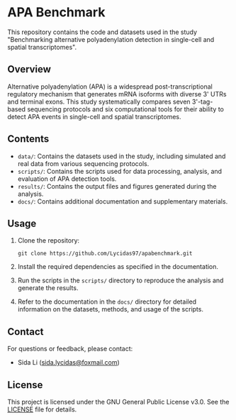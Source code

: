 # APA Benchmark

This repository contains the code and datasets used in the study "Benchmarking alternative polyadenylation detection in single-cell and spatial transcriptomes".

## Overview

Alternative polyadenylation (APA) is a widespread post-transcriptional regulatory mechanism that generates mRNA isoforms with diverse 3' UTRs and terminal exons. This study systematically compares seven 3'-tag-based sequencing protocols and six computational tools for their ability to detect APA events in single-cell and spatial transcriptomes.

## Contents

- `data/`: Contains the datasets used in the study, including simulated and real data from various sequencing protocols.
- `scripts/`: Contains the scripts used for data processing, analysis, and evaluation of APA detection tools.
- `results/`: Contains the output files and figures generated during the analysis.
- `docs/`: Contains additional documentation and supplementary materials.

## Usage

1. Clone the repository:
   ```
   git clone https://github.com/Lycidas97/apabenchmark.git
   ```

2. Install the required dependencies as specified in the documentation.

3. Run the scripts in the `scripts/` directory to reproduce the analysis and generate the results.

4. Refer to the documentation in the `docs/` directory for detailed information on the datasets, methods, and usage of the scripts.

## Contact

For questions or feedback, please contact:

- Sida Li (sida.lycidas@foxmail.com)

## License

This project is licensed under the GNU General Public License v3.0. See the [LICENSE](LICENSE) file for details.

